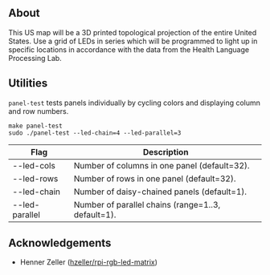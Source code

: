 ## About

This US map will be a 3D printed topological projection of the entire United States. Use a grid of LEDs in series which will be programmed to light up in specific locations in accordance with the data from the Health Language Processing Lab.

## Utilities

`panel-test` tests panels individually by cycling colors and displaying column and row numbers.

```
make panel-test
sudo ./panel-test --led-chain=4 --led-parallel=3
```

| Flag           | Description                                        |
| -------------- |--------------------------------------------------- |
| --led-cols     | Number of columns in one panel (default=32).       |
| --led-rows     | Number of rows in one panel (default=32).          |
| --led-chain    | Number of daisy-chained panels (default=1).        |
| --led-parallel | Number of parallel chains (range=1..3, default=1). |

## Acknowledgements

* Henner Zeller ([hzeller/rpi-rgb-led-matrix](https://github.com/hzeller/rpi-rgb-led-matrix))